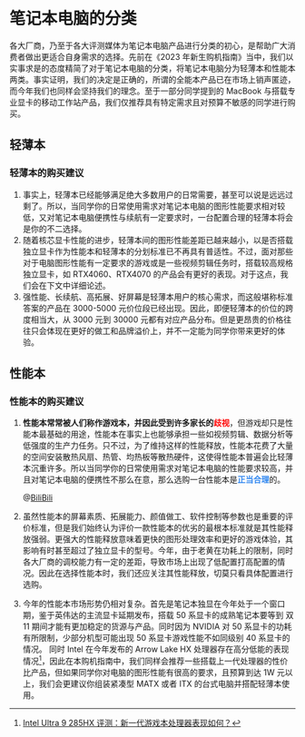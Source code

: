 # 笔记本电脑的分类

各大厂商，乃至于各大评测媒体为笔记本电脑产品进行分类的初心，是帮助广大消费者做出更适合自身需求的选择。先前在《2023 年新生购机指南》当中，我们以实事求是的态度精简了对于笔记本电脑的分类，将笔记本电脑分为轻薄本和性能本两类。事实证明，我们的决定是正确的，所谓的全能本产品已在市场上销声匿迹，而今年我们也同样会坚持我们的理念。至于一部分同学提到的 MacBook 与搭载专业显卡的移动工作站产品，我们仅推荐具有特定需求且对预算不敏感的同学进行购买。

## 轻薄本

### 轻薄本的购买建议

1. 事实上，轻薄本已经能够满足绝大多数用户的日常需要，甚至可以说是远远过剩了。所以，当同学你的日常使用需求对笔记本电脑的图形性能要求相对较低，又对笔记本电脑便携性与续航有一定要求时，一台配置合理的轻薄本将会是你的不二选择。
2. 随着核芯显卡性能的进步，轻薄本间的图形性能差距已越来越小，以是否搭载独立显卡作为性能本和轻薄本的分划标准已不再具有普适性。不过，面对那些对于电脑图形性能有一定要求的游戏或是一些视频剪辑任务时，搭载较高规格独立显卡，如 RTX4060、RTX4070 的产品会有更好的表现。对于这点，我们会在下文中详细论述。
3. 强性能、长续航、高拓展、好屏幕是轻薄本用户的核心需求，而这般堪称标准答案的产品在 3000-5000 元价位段已经出现。因此，即便轻薄本的价位的跨度相当大，从 3000 元到 30000 元都有对应产品分布。但是更昂贵的价格往往只会体现在更好的做工和品牌溢价上，并不一定能为同学你带来更好的体验。

## 性能本

### 性能本的购买建议

1. **性能本常常被人们称作游戏本，并因此受到许多家长的<font color=red>歧视</font>**，但游戏却只是性能本最基础的用途，性能本在事实上也能够承担一些如视频剪辑、数据分析等低强度的生产力任务。只不过，为了维持这样的性能释放，性能本花费了大量的空间安装散热风扇、热管、均热板等散热硬件，这使得性能本普遍会比轻薄本沉重许多。所以当同学你的日常使用需求对笔记本电脑的性能要求较高，并且对笔记本电脑的便携性不那么在意，那么选购一台性能本是<b><font color=#2d85f0>正当合理</font></b>的。

   @[BiliBili](BV1CufHYpEms)

2. 虽然性能本的屏幕素质、拓展能力、颜值做工、软件控制等参数也是重要的评价标准，但是我们始终认为评价一款性能本的优劣的最根本标准就是其性能释放强弱。更强大的性能释放意味着更快的图形处理效率和更好的游戏体验，其影响有时甚至超过了独立显卡的型号。今年，由于老黄在功耗上的限制，同时各大厂商的调校能力有一定的差距，导致市场上出现了低配置打高配置的情况。因此在选择性能本时，我们还应关注其性能释放，切莫只看具体配置进行选购。
3. 今年的性能本市场形势仍相对复杂。首先是笔记本独显在今年处于一个窗口期，鉴于英伟达的主流显卡延期发布，搭载 50 系显卡的成熟笔记本要等到 双 11 期间才能有更加稳定的货源与产品。同时因为 NVIDIA 对 50 系显卡的功耗有所限制，少部分机型可能出现 50 系显卡游戏性能不如同级别 40 系显卡的情况。 同时 Intel 在今年发布的 Arrow Lake HX 处理器存在高分低能的表现情况[^4]，因此在本购机指南中，我们同样会推荐一些搭载上一代处理器的性价比产品，但如果同学你对电脑的图形性能有很高的要求，且预算到达 1W 元以上，我们会更建议你组装紧凑型 MATX 或者 ITX 的台式电脑并搭配轻薄本使用。

[^4]: [Intel Ultra 9 285HX 评测：新一代游戏本处理器表现如何？](https://www.bilibili.com/video/BV1KXZbYVEWb/)
